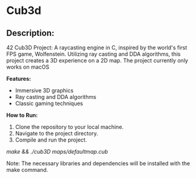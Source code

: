 # Cub3d

## Description:
42 Cub3D Project: A raycasting engine in C, inspired by the world's first FPS game, Wolfenstein. Utilizing ray casting and DDA algorithms, this project creates a 3D experience on a 2D map.
The project currently only works on macOS

**Features:**
- Immersive 3D graphics
- Ray casting and DDA algorithms
- Classic gaming techniques

**How to Run:**
1. Clone the repository to your local machine.
2. Navigate to the project directory.
3. Compile and run the project.

*make && ./cub3D maps/defaultmap.cub*

Note: The necessary libraries and dependencies will be installed with the make command.
